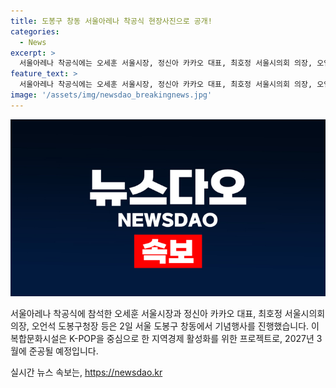 ```yaml
---
title: 도봉구 창동 서울아레나 착공식 현장사진으로 공개!
categories:
  - News
excerpt: >
  서울아레나 착공식에는 오세훈 서울시장, 정신아 카카오 대표, 최호정 서울시의회 의장, 오언석 도봉구청장이 참석했다. 2027년 3월 준공 예정인 서울아레나는 K-POP 중심의 복합문화시설로, 서울 동북권 지역경제를 견인할 것으로 예상된다.
feature_text: >
  서울아레나 착공식에는 오세훈 서울시장, 정신아 카카오 대표, 최호정 서울시의회 의장, 오언석 도봉구청장이 참석했다. 2027년 3월 준공 예정인 서울아레나는 K-POP 중심의 복합문화시설로, 서울 동북권 지역경제를 견인할 것으로 예상된다.
image: '/assets/img/newsdao_breakingnews.jpg'
---
```


<p><img src="/assets/img/newsdao_breakingnews.jpg" alt="pcversion 속보" /></p>

<p>서울아레나 착공식에 참석한 오세훈 서울시장과 정신아 카카오 대표, 최호정 서울시의회 의장, 오언석 도봉구청장 등은 2일 서울 도봉구 창동에서 기념행사를 진행했습니다. 이 복합문화시설은 K-POP을 중심으로 한 지역경제 활성화를 위한 프로젝트로, 2027년 3월에 준공될 예정입니다.</p>
실시간 뉴스 속보는, <a href="https://newsdao.kr" rel="dofollow">https://newsdao.kr</a>


